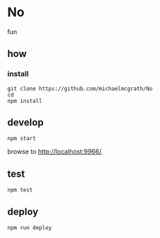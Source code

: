 
# No

fun

## how

### install

```
git clone https://github.com/michaelmcgrath/No
cd 
npm install
```

## develop

```
npm start
```

browse to <http://localhost:9966/>.

## test

```
npm test
```

## deploy

```
npm run deploy
```
